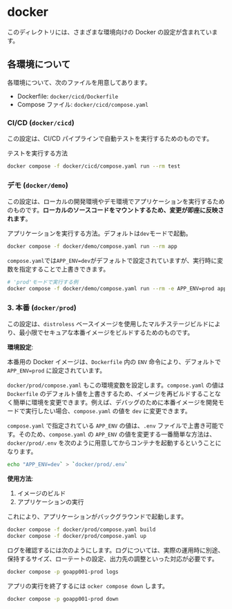 # docker

このディレクトリには、さまざまな環境向けの Docker の設定が含まれています。

## 各環境について

各環境について、次のファイルを用意してあります。

- Dockerfile: `docker/cicd/Dockerfile`
- Compose ファイル: `docker/cicd/compose.yaml`

### CI/CD (`docker/cicd`)

この設定は、CI/CD パイプラインで自動テストを実行するためのものです。

テストを実行する方法

```bash
docker compose -f docker/cicd/compose.yaml run --rm test
```

### デモ (`docker/demo`)

この設定は、ローカルの開発環境やデモ環境でアプリケーションを実行するためのものです。**ローカルのソースコードをマウントするため、変更が即座に反映されます**。

アプリケーションを実行する方法。デフォルトは`dev`モードで起動。

```bash
docker compose -f docker/demo/compose.yaml run --rm app
```

`compose.yaml`では`APP_ENV=dev`がデフォルトで設定されていますが、実行時に変数を指定することで上書きできます。

```bash
# 'prod'モードで実行する例
docker compose -f docker/demo/compose.yaml run --rm -e APP_ENV=prod app
```

### 3. 本番 (`docker/prod`)

この設定は、`distroless` ベースイメージを使用したマルチステージビルドにより、最小限でセキュアな本番イメージをビルドするためのものです。

**環境設定**:

本番用の Docker イメージは、`Dockerfile` 内の `ENV` 命令により、デフォルトで `APP_ENV=prod` に設定されています。

`docker/prod/compose.yaml` もこの環境変数を設定します。`compose.yaml` の値は `Dockerfile` のデフォルト値を上書きするため、イメージを再ビルドすることなく簡単に環境を変更できます。例えば、デバッグのために本番イメージを開発モードで実行したい場合、`compose.yaml` の値を `dev` に変更できます。

`compose.yaml` で指定されている `APP_ENV` の値は、`.env` ファイルで上書き可能です。そのため、`compose.yaml` の `APP_ENV` の値を変更する一番簡単な方法は、`docker/prod/.env` を次のように用意してからコンテナを起動するということになります。

```bash
echo "APP_ENV=dev` > `docker/prod/.env`
```

**使用方法**:

1. イメージのビルド
2. アプリケーションの実行

これにより、アプリケーションがバックグラウンドで起動します。

```bash
docker compose -f docker/prod/compose.yaml build
docker compose -f docker/prod/compose.yaml up
```

ログを確認するには次のようにします。ログについては、実際の運用時に別途、保持するサイズ、ローテートの設定、出力先の調整といった対応が必要です。

```bash
docker compose -p goapp001-prod logs
```

アプリの実行を終了するには `ocker compose down` します。

```bash
docker compose -p goapp001-prod down
```
